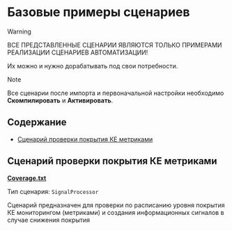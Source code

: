 # Базовые примеры сценариев

> [!WARNING]
> ВСЕ ПРЕДСТАВЛЕННЫЕ СЦЕНАРИИ ЯВЛЯЮТСЯ ТОЛЬКО ПРИМЕРАМИ РЕАЛИЗАЦИИ СЦЕНАРИЕВ АВТОМАТИЗАЦИИ! 
>
> Их можно и нужно дорабатывать под свои потребности. 

> [!NOTE]
> Все сценарии после импорта и первоначальной настройки необходимо **Скомпилировать** и **Активировать**.


## Содержание

- [Сценарий проверки покрытия КЕ метриками](#сценарий-проверки-покрытия-ке-метриками)

## Сценарий проверки покрытия КЕ метриками

[**Coverage.txt**](./Coverage.txt)

Тип сценария: `SignalProcessor`

Сценарий предназначен для проверки по расписанию уровня покрытия КЕ мониторингом (метриками) и создания информационных сигналов в случае снижения покрытия

